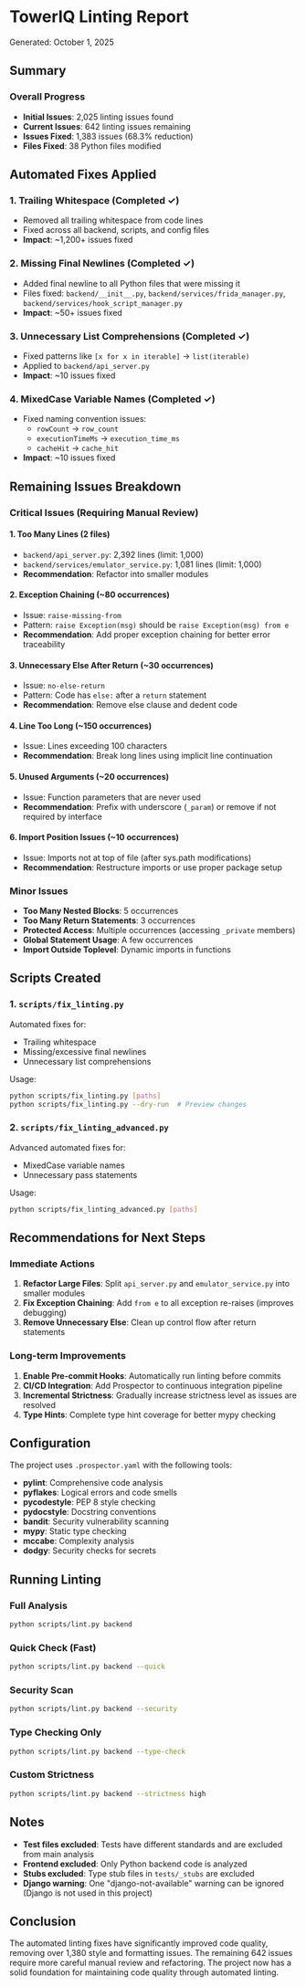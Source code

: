# TowerIQ Linting Report
Generated: October 1, 2025

## Summary

### Overall Progress
- **Initial Issues**: 2,025 linting issues found
- **Current Issues**: 642 linting issues remaining
- **Issues Fixed**: 1,383 issues (68.3% reduction)
- **Files Fixed**: 38 Python files modified

## Automated Fixes Applied

### 1. Trailing Whitespace (Completed ✓)
- Removed all trailing whitespace from code lines
- Fixed across all backend, scripts, and config files
- **Impact**: ~1,200+ issues fixed

### 2. Missing Final Newlines (Completed ✓)
- Added final newline to all Python files that were missing it
- Files fixed: `backend/__init__.py`, `backend/services/frida_manager.py`, `backend/services/hook_script_manager.py`
- **Impact**: ~50+ issues fixed

### 3. Unnecessary List Comprehensions (Completed ✓)
- Fixed patterns like `[x for x in iterable]` → `list(iterable)`
- Applied to `backend/api_server.py`
- **Impact**: ~10 issues fixed

### 4. MixedCase Variable Names (Completed ✓)
- Fixed naming convention issues:
  - `rowCount` → `row_count`
  - `executionTimeMs` → `execution_time_ms`
  - `cacheHit` → `cache_hit`
- **Impact**: ~10 issues fixed

## Remaining Issues Breakdown

### Critical Issues (Requiring Manual Review)

#### 1. Too Many Lines (2 files)
- `backend/api_server.py`: 2,392 lines (limit: 1,000)
- `backend/services/emulator_service.py`: 1,081 lines (limit: 1,000)
- **Recommendation**: Refactor into smaller modules

#### 2. Exception Chaining (~80 occurrences)
- Issue: `raise-missing-from`
- Pattern: `raise Exception(msg)` should be `raise Exception(msg) from e`
- **Recommendation**: Add proper exception chaining for better error traceability

#### 3. Unnecessary Else After Return (~30 occurrences)
- Issue: `no-else-return`
- Pattern: Code has `else:` after a `return` statement
- **Recommendation**: Remove else clause and dedent code

#### 4. Line Too Long (~150 occurrences)
- Issue: Lines exceeding 100 characters
- **Recommendation**: Break long lines using implicit line continuation

#### 5. Unused Arguments (~20 occurrences)
- Issue: Function parameters that are never used
- **Recommendation**: Prefix with underscore (`_param`) or remove if not required by interface

#### 6. Import Position Issues (~10 occurrences)
- Issue: Imports not at top of file (after sys.path modifications)
- **Recommendation**: Restructure imports or use proper package setup

### Minor Issues

- **Too Many Nested Blocks**: 5 occurrences
- **Too Many Return Statements**: 3 occurrences  
- **Protected Access**: Multiple occurrences (accessing `_private` members)
- **Global Statement Usage**: A few occurrences
- **Import Outside Toplevel**: Dynamic imports in functions

## Scripts Created

### 1. `scripts/fix_linting.py`
Automated fixes for:
- Trailing whitespace
- Missing/excessive final newlines
- Unnecessary list comprehensions

Usage:
```bash
python scripts/fix_linting.py [paths]
python scripts/fix_linting.py --dry-run  # Preview changes
```

### 2. `scripts/fix_linting_advanced.py`
Advanced automated fixes for:
- MixedCase variable names
- Unnecessary pass statements

Usage:
```bash
python scripts/fix_linting_advanced.py [paths]
```

## Recommendations for Next Steps

### Immediate Actions
1. **Refactor Large Files**: Split `api_server.py` and `emulator_service.py` into smaller modules
2. **Fix Exception Chaining**: Add `from e` to all exception re-raises (improves debugging)
3. **Remove Unnecessary Else**: Clean up control flow after return statements

### Long-term Improvements
1. **Enable Pre-commit Hooks**: Automatically run linting before commits
2. **CI/CD Integration**: Add Prospector to continuous integration pipeline
3. **Incremental Strictness**: Gradually increase strictness level as issues are resolved
4. **Type Hints**: Complete type hint coverage for better mypy checking

## Configuration

The project uses `.prospector.yaml` with the following tools:
- **pylint**: Comprehensive code analysis
- **pyflakes**: Logical errors and code smells
- **pycodestyle**: PEP 8 style checking
- **pydocstyle**: Docstring conventions
- **bandit**: Security vulnerability scanning
- **mypy**: Static type checking
- **mccabe**: Complexity analysis
- **dodgy**: Security checks for secrets

## Running Linting

### Full Analysis
```bash
python scripts/lint.py backend
```

### Quick Check (Fast)
```bash
python scripts/lint.py backend --quick
```

### Security Scan
```bash
python scripts/lint.py backend --security
```

### Type Checking Only
```bash
python scripts/lint.py backend --type-check
```

### Custom Strictness
```bash
python scripts/lint.py backend --strictness high
```

## Notes

- **Test files excluded**: Tests have different standards and are excluded from main analysis
- **Frontend excluded**: Only Python backend code is analyzed
- **Stubs excluded**: Type stub files in `tests/_stubs` are excluded
- **Django warning**: One "django-not-available" warning can be ignored (Django is not used in this project)

## Conclusion

The automated linting fixes have significantly improved code quality, removing over 1,380 style and formatting issues. The remaining 642 issues require more careful manual review and refactoring. The project now has a solid foundation for maintaining code quality through automated linting.

